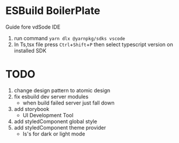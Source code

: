 # ESBuild BoilerPlate
Guide fore vdSode IDE
1. run command ``` yarn dlx @yarnpkg/sdks vscode ```
2. In Ts,tsx file press `Ctrl`+`Shift`+`P` then select typescript version on installed SDK

# TODO
 1. change design pattern to atomic design
 2. fix esbuild dev server modules
    * when build failed server just fall down
 3. add storybook
    * UI Development Tool
 4. add styledComponent global style
 5. add styledComponent theme provider
    * Is's for dark or light mode